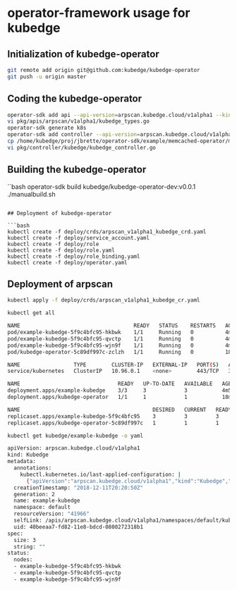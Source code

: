 # operator-framework usage for kubedge

## Initialization of kubedge-operator

```bash
git remote add origin git@github.com:kubedge/kubedge-operator
git push -u origin master
```

## Coding the kubedge-operator

```bash
operator-sdk add api --api-version=arpscan.kubedge.cloud/v1alpha1 --kind=Kubedge
vi pkg/apis/arpscan/v1alpha1/kubedge_types.go 
operator-sdk generate k8s
operator-sdk add controller --api-version=arpscan.kubedge.cloud/v1alpha1 --kind=Kubedge
cp /home/kubedge/proj/jbrette/operator-sdk/example/memcached-operator/memcached_controller.go.tmpl pkg/controller/kubedge/kubedge_controller.go
vi pkg/controller/kubedge/kubedge_controller.go
```


## Building the kubedge-operator

``bash
operator-sdk build kubedge/kubedge-operator-dev:v0.0.1
./manualbuild.sh 
```

## Deployment of kubedge-operator

```bash
kubectl create -f deploy/crds/arpscan_v1alpha1_kubedge_crd.yaml 
kubectl create -f deploy/service_account.yaml 
kubectl create -f deploy/role
kubectl create -f deploy/role.yaml 
kubectl create -f deploy/role_binding.yaml 
kubectl create -f deploy/operator.yaml 
```

## Deployment of arpscan

```bash
kubectl apply -f deploy/crds/arpscan_v1alpha1_kubedge_cr.yaml
```

```bash
kubectl get all

NAME                                    READY   STATUS    RESTARTS   AGE
pod/example-kubedge-5f9c4bfc95-hkbwk    1/1     Running   0          4m57s
pod/example-kubedge-5f9c4bfc95-qvctp    1/1     Running   0          4m57s
pod/example-kubedge-5f9c4bfc95-wjn9f    1/1     Running   0          4m57s
pod/kubedge-operator-5c89df997c-zclzh   1/1     Running   0          18m

NAME                 TYPE        CLUSTER-IP   EXTERNAL-IP   PORT(S)   AGE
service/kubernetes   ClusterIP   10.96.0.1    <none>        443/TCP   30h

NAME                               READY   UP-TO-DATE   AVAILABLE   AGE
deployment.apps/example-kubedge    3/3     3            3           4m57s
deployment.apps/kubedge-operator   1/1     1            1           18m

NAME                                          DESIRED   CURRENT   READY   AGE
replicaset.apps/example-kubedge-5f9c4bfc95    3         3         3       4m57s
replicaset.apps/kubedge-operator-5c89df997c   1         1         1       18m
```

```bash
kubectl get kubedge/example-kubedge -o yaml

apiVersion: arpscan.kubedge.cloud/v1alpha1
kind: Kubedge
metadata:
  annotations:
    kubectl.kubernetes.io/last-applied-configuration: |
      {"apiVersion":"arpscan.kubedge.cloud/v1alpha1","kind":"Kubedge","metadata":{"annotations":{},"name":"example-kubedge","namespace":"default"},"spec":{"size":3}}
  creationTimestamp: "2018-12-11T20:20:50Z"
  generation: 2
  name: example-kubedge
  namespace: default
  resourceVersion: "41966"
  selfLink: /apis/arpscan.kubedge.cloud/v1alpha1/namespaces/default/kubedges/example-kubedge
  uid: 40beeaa7-fd82-11e8-bdcd-0800272318b1
spec:
  size: 3
  string: ""
status:
  nodes:
  - example-kubedge-5f9c4bfc95-hkbwk
  - example-kubedge-5f9c4bfc95-qvctp
  - example-kubedge-5f9c4bfc95-wjn9f
```
